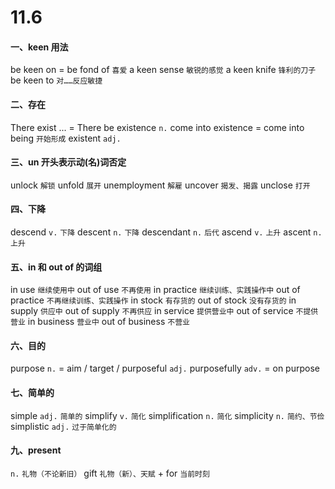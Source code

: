 # 11.6

#### 一、keen 用法

be keen on = be fond of `喜爱`
a keen sense `敏锐的感觉`
a keen knife `锋利的刀子`
be keen to `对……反应敏捷`

#### 二、存在

There exist ... = There be
existence `n.`
come into existence = come into being `开始形成`
existent `adj.`

#### 三、un 开头表示动(名)词否定

unlock `解锁`
unfold `展开`
unemployment `解雇`
uncover `揭发、揭露`
unclose `打开`

#### 四、下降

descend `v.` `下降`
descent `n.` `下降`
descendant `n.` `后代`
ascend `v.` `上升`
ascent `n.` `上升`

#### 五、in 和 out of 的词组

in use `继续使用中`
out of use `不再使用`
in practice `继续训练、实践操作中`
out of practice `不再继续训练、实践操作`
in stock `有存货的`
out of stock `没有存货的`
in supply `供应中`
out of supply `不再供应`
in service `提供营业中`
out of service `不提供营业`
in business `营业中`
out of business `不营业`

#### 六、目的

purpose `n.` = aim / target / 
purposeful `adj.`
purposefully `adv.` = on purpose

#### 七、简单的

simple `adj.` `简单的`
simplify `v.` `简化`
simplification `n.` `简化`
simplicity `n.` `简约、节俭`
simplistic `adj.` `过于简单化的`

#### 九、present

`n.` `礼物（不论新旧）` gift `礼物（新）、天赋` + for
     `当前时刻`